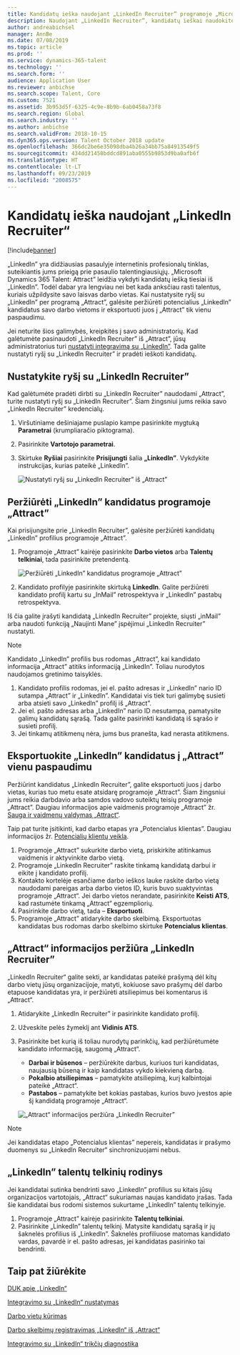 ```yaml
---
title: Kandidatų ieška naudojant „LinkedIn Recruiter” programoje „Microsoft Dynamics 365 Talent - Attract”
description: Naudojant „LinkedIn Recruiter”, kandidatų ieškai naudokite „LinkedIn” integravimą, kurį teikia „Microsoft Dynamics 365 Talent - Attract”.
author: andreabichsel
manager: AnnBe
ms.date: 07/08/2019
ms.topic: article
ms.prod: ''
ms.service: dynamics-365-talent
ms.technology: ''
ms.search.form: ''
audience: Application User
ms.reviewer: anbichse
ms.search.scope: Talent, Core
ms.custom: 7521
ms.assetid: 3b953d5f-6325-4c9e-8b9b-6ab0458a73f8
ms.search.region: Global
ms.search.industry: ''
ms.author: anbichse
ms.search.validFrom: 2018-10-15
ms.dyn365.ops.version: Talent October 2018 update
ms.openlocfilehash: 366dc2be6e35098dba4b26a34bb75a84913549f5
ms.sourcegitcommit: 434dd21450bddcd891aba0555b9853d9ba0afb6f
ms.translationtype: HT
ms.contentlocale: lt-LT
ms.lasthandoff: 09/23/2019
ms.locfileid: "2008575"
---
```

# <a name="source-candidates-with-linkedin-recruiter"></a>Kandidatų ieška naudojant „LinkedIn Recruiter“
[!include[banner](../includes/banner.md)]

„LinkedIn” yra didžiausias pasaulyje internetinis profesionalų tinklas, suteikiantis jums prieigą prie pasaulio talentingiausiųjų. „Microsoft Dynamics 365 Talent: Attract” leidžia vykdyti kandidatų iešką tiesiai iš „LinkedIn”. Todėl dabar yra lengviau nei bet kada anksčiau rasti talentus, kuriais užpildysite savo laisvas darbo vietas. Kai nustatysite ryšį su „LinkedIn” per programą „Attract”, galėsite peržiūrėti potencialius „LinkedIn” kandidatus savo darbo vietoms ir eksportuoti juos į „Attract” tik vienu paspaudimu.

Jei neturite šios galimybės, kreipkitės į savo administratorių. Kad galėtumėte pasinaudoti „LinkedIn Recruiter” iš „Attract”, jūsų administratorius turi [nustatyti integravimą su „LinkedIn”](./attract-admin-linkedin.md). Tada galite nustatyti ryšį su „LinkedIn Recruiter” ir pradėti ieškoti kandidatų.

## <a name="set-up-your-connection-with-linkedin-recruiter"></a>Nustatykite ryšį su „LinkedIn Recruiter”

Kad galėtumėte pradėti dirbti su „LinkedIn Recruiter” naudodami „Attract”, turite nustatyti ryšį su „LinkedIn Recruiter”. Šiam žingsniui jums reikia savo „LinkedIn Recruiter” kredencialų.

1. Viršutiniame dešiniajame puslapio kampe pasirinkite mygtuką **Parametrai** (krumpliaračio piktograma).
2. Pasirinkite **Vartotojo parametrai**.
3. Skirtuke **Ryšiai** pasirinkite **Prisijungti** šalia **„LinkedIn”**. Vykdykite instrukcijas, kurias pateikė „LinkedIn”.

    ![[Nustatyti ryšį su „LinkedIn Recruiter” iš „Attract”](./media/attract-set-up-linkedin-recruiter-connection.png)](./media/attract-set-up-linkedin-recruiter-connection.png)

## <a name="view-linkedin-candidates-in-attract"></a>Peržiūrėti „LinkedIn” kandidatus programoje „Attract”

Kai prisijungsite prie „LinkedIn Recruiter”, galėsite peržiūrėti kandidatų „LinkedIn” profilius programoje „Attract”.

1. Programoje „Attract” kairėje pasirinkite **Darbo vietos** arba **Talentų telkiniai**, tada pasirinkite pretendentą.

    ![[Peržiūrėti „LinkedIn” kandidatus programoje „Attract”](./media/attract-view-linkedin-candidates.png)](./media/attract-view-linkedin-candidates.png)

2. Kandidato profilyje pasirinkite skirtuką **LinkedIn**. Galite peržiūrėti kandidato profilį kartu su „InMail” retrospektyva ir „LinkedIn” pastabų retrospektyva.

Iš čia galite įrašyti kandidatą „LinkedIn Recruiter” projekte, siųsti „inMail” arba naudoti funkciją „Naujinti Mane” įspėjimui „LinkedIn Recruiter” nustatyti.

> [!NOTE]
> Kandidato „LinkedIn” profilis bus rodomas „Attract”, kai kandidato informacija „Attract” atitiks informaciją „LinkedIn”. Toliau nurodytos naudojamos gretinimo taisyklės.
> 
> 1. Kandidato profilis rodomas, jei el. pašto adresas ir „LinkedIn” nario ID sutampa „Attract” ir „LinkedIn”. Kandidatai vis tiek turi galimybę susieti arba atsieti savo „LinkedIn” profilį iš „Attract”.
> 2. Jei el. pašto adresas arba „LinkedIn” nario ID nesutampa, pamatysite galimų kandidatų sąrašą. Tada galite pasirinkti kandidatą iš sąrašo ir susieti profilį.
> 3. Jei tinkamų atitikmenų nėra, jums bus pranešta, kad nerasta atitikmens.

## <a name="export-linkedin-candidates-to-attract-with-one-click"></a>Eksportuokite „LinkedIn” kandidatus į „Attract” vienu paspaudimu

Peržiūrint kandidatus „LinkedIn Recruiter”, galite eksportuoti juos į darbo vietas, kurias tuo metu esate atsidarę programoje „Attract”. Šiam žingsniui jums reikia darbdavio arba samdos vadovo suteiktų teisių programoje „Attract”. Daugiau informacijos apie vaidmenis programoje „Attract” žr. [Sauga ir vaidmenų valdymas „Attract“](https://docs.microsoft.com/dynamics365/unified-operations/talent/security-attract).

Taip pat turite įsitikinti, kad darbo etapas yra „Potencialus klientas”. Daugiau informacijos žr. [Potencialių klientų veikla](./activities-attract.md#prospect-activity).

1. Programoje „Attract” sukurkite darbo vietą, priskirkite atitinkamus vaidmenis ir aktyvinkite darbo vietą.
2. Programoje „LinkedIn Recruiter” raskite tinkamą kandidatą darbui ir eikite į kandidato profilį.
3. Kontakto kortelėje esančiame darbo ieškos lauke raskite darbo vietą naudodami pareigas arba darbo vietos ID, kuris buvo suaktyvintas programoje „Attract“. Jei darbo vietos nerandate, pasirinkite **Keisti ATS**, kad rastumėte tinkamą „Attract“ egzempliorių.
4. Pasirinkite darbo vietą, tada – **Eksportuoti**.
5. Programoje „Attract” atidarykite darbo skelbimą. Eksportuotas kandidatas bus rodomas darbo skelbimo skirtuke **Potencialus klientas**.

## <a name="view-attract-information-in-linkedin-recruiter"></a>„Attract“ informacijos peržiūra „LinkedIn Recruiter”

„LinkedIn Recruiter“ galite sekti, ar kandidatas pateikė prašymą dėl kitų darbo vietų jūsų organizacijoje, matyti, kokiuose savo prašymų dėl darbo etapuose kandidatas yra, ir peržiūrėti atsiliepimus bei komentarus iš „Attract“.

1. Atidarykite „LinkedIn Recruiter” ir pasirinkite kandidato profilį.
2. Užveskite pelės žymeklį ant **Vidinis ATS**.
3. Pasirinkite bet kurią iš toliau nurodytų parinkčių, kad peržiūrėtumėte kandidato informaciją, saugomą „Attract“.

    - **Darbai ir būsenos** – peržiūrėkite darbus, kuriuos turi kandidatas, naujausią būseną ir kaip kandidatas vykdo kiekvieną darbą.
    - **Pokalbio atsiliepimas** – pamatykite atsiliepimą, kurį kalbintojai pateikė „Attract“.
    - **Pastabos** – pamatykite bet kokias pastabas, kurios buvo įvestos apie šį kandidatą programoje „Attract“.

    ![[„Attract“ informacijos peržiūra „LinkedIn Recruiter”](./media/attract-view-information-from-linkedin-recruiter.png)](./media/attract-view-information-from-linkedin-recruiter.png)

> [!NOTE]
> Jei kandidatas etapo „Potencialus klientas” nepereis, kandidatas ir prašymo duomenys su „LinkedIn Recruiter“ sinchronizuojami nebus.

## <a name="view-linkedin-talent-pools"></a>„LinkedIn” talentų telkinių rodinys

Jei kandidatai sutinka bendrinti savo „LinkedIn” profilius su kitais jūsų organizacijos vartotojais, „Attract“ sukuriamas naujas kandidato įrašas. Tada šie kandidatai bus rodomi sistemos sukurtame „LinkedIn” talentų telkinyje.

1. Programoje „Attract” kairėje pasirinkite **Talentų telkiniai**.
2. Pasirinkite „LinkedIn” talentų telkinį. Matysite kandidatų sąrašą ir jų šaknelės profilius iš „LinkedIn”. Šaknelės profiliuose matomas kandidato vardas, pavardė ir el. pašto adresas, jei kandidatas pasirinko tai bendrinti.

## <a name="see-also"></a>Taip pat žiūrėkite

[DUK apie „LinkedIn“](./attract-linkedin-faq.md)

[Integravimo su „LinkedIn“ nustatymas](./attract-admin-linkedin.md)

[Darbo vietų kūrimas](./creating-jobs-attract.md)

[Darbo skelbimų registravimas „LinkedIn“ iš „Attract“](./attract-post-jobs-to-linkedin.md)

[Integravimo su „LinkedIn“ trikčių diagnostika](./attract-troubleshoot-linkedin.md)
